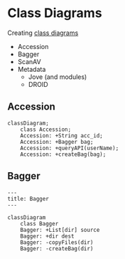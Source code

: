 # Class Diagrams

Creating [class diagrams](https://mermaid.js.org/syntax/classDiagram.html)

- Accession
- Bagger
- ScanAV
- Metadata
  - Jove (and modules)
  - DROID

## Accession

```mermaid
classDiagram;
    class Accession;
    Accession: +String acc_id;
    Accession: +Bagger bag;
    Accession: +queryAPI(userName);
    Accession: +createBag(bag);
```

## Bagger

```mermaid
---
title: Bagger
---

classDiagram
    class Bagger
    Bagger: +List[dir] source
    Bagger: +dir dest
    Bagger: -copyFiles(dir)
    Bagger: -createBag(dir)
```
